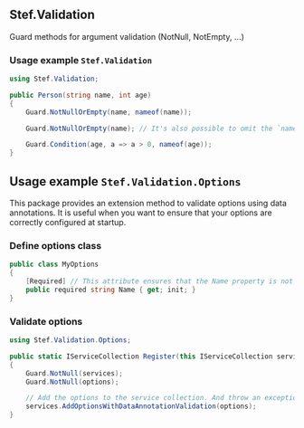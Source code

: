 ## Stef.Validation
Guard methods for argument validation (NotNull, NotEmpty, ...)

### Usage example `Stef.Validation`

``` c#
using Stef.Validation;

public Person(string name, int age)
{
    Guard.NotNullOrEmpty(name, nameof(name));

    Guard.NotNullOrEmpty(name); // It's also possible to omit the `nameof(...)`-statement because CallerArgumentExpression is used internally.

    Guard.Condition(age, a => a > 0, nameof(age));
}
```

## Usage example `Stef.Validation.Options`
This package provides an extension method to validate options using data annotations.
It is useful when you want to ensure that your options are correctly configured at startup.

### Define options class

``` c#
public class MyOptions
{
    [Required] // This attribute ensures that the Name property is not null or empty
    public required string Name { get; init; }
}
```

### Validate options

``` c#
using Stef.Validation.Options;

public static IServiceCollection Register(this IServiceCollection services, MyOptions options)
{
    Guard.NotNull(services);
    Guard.NotNull(options);

    // Add the options to the service collection. And throw an exception if the options are not valid.
    services.AddOptionsWithDataAnnotationValidation(options);
}
```